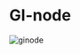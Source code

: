 # GI-node

![ginode](https://user-images.githubusercontent.com/101062121/175187371-ddcfc69d-873b-4f95-867f-484cb30fc4dd.jpg)
